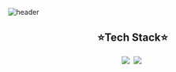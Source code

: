 ![header](https://capsule-render.vercel.app/api?type=waving&color=auto&height=230&text=Hello&animation=fadeIn&fontAlignY=40)


<h2 align="center"> ⭐Tech Stack⭐ </h2>
<div align="center">
  <img src="https://img.shields.io/badge/stm32-03234B.svg?style=for-the-badge&logo=stmicroelectronics&logoColor=#03234B"/>&nbsp
  <img src="https://img.shields.io/badge/C-231F20.svg?style=for-the-badge&logo=c&logoColor=#A8B9CC"/>&nbsp


</div>
